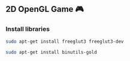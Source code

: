 ## 2D OpenGL Game :video_game:

### Install libraries
```bash
sudo apt-get install freeglut3 freeglut3-dev
```
```bash
sudo apt-get install binutils-gold
```
